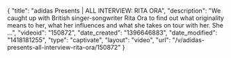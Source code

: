 {
    "title": "adidas Presents | ALL INTERVIEW: RITA ORA",
    "description": "We caught up with British singer-songwriter Rita Ora to find out what originality means to her, what her influences and what she takes on tour with her. She ...",
    "videoid": "150872",
    "date_created": "1396646883",
    "date_modified": "1418181255",
    "type": "captivate",
    "layout": "video",
    "url": "\/v\/adidas-presents-all-interview-rita-ora\/150872"
}